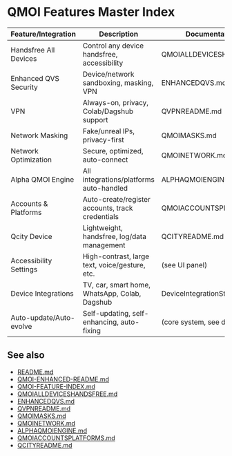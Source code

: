 # QMOI Features Master Index

| Feature/Integration     | Description                                      | Documentation File         |
| ----------------------- | ------------------------------------------------ | -------------------------- |
| Handsfree All Devices   | Control any device handsfree, accessibility      | QMOIALLDEVICESHANDSFREE.md |
| Enhanced QVS Security   | Device/network sandboxing, masking, VPN          | ENHANCEDQVS.md             |
| VPN                     | Always-on, privacy, Colab/Dagshub support        | QVPNREADME.md              |
| Network Masking         | Fake/unreal IPs, privacy-first                   | QMOIMASKS.md               |
| Network Optimization    | Secure, optimized, auto-connect                  | QMOINETWORK.md             |
| Alpha QMOI Engine       | All integrations/platforms auto-handled          | ALPHAQMOIENGINE.md         |
| Accounts & Platforms    | Auto-create/register accounts, track credentials | QMOIACCOUNTSPLATFORMS.md   |
| Qcity Device            | Lightweight, handsfree, log/data management      | QCITYREADME.md             |
| Accessibility Settings  | High-contrast, large text, voice/gesture, etc.   | (see UI panel)             |
| Device Integrations     | TV, car, smart home, WhatsApp, Colab, Dagshub    | DeviceIntegrationStubs.ts  |
| Auto-update/Auto-evolve | Self-updating, self-enhancing, auto-fixing       | (core system, see docs)    |

## See also

- [README.md](../README.md)
- [QMOI-ENHANCED-README.md](../QMOI-ENHANCED-README.md)
- [QMOI-FEATURE-INDEX.md](../QMOI-FEATURE-INDEX.md)
- [QMOIALLDEVICESHANDSFREE.md](../QMOIALLDEVICESHANDSFREE.md)
- [ENHANCEDQVS.md](../ENHANCEDQVS.md)
- [QVPNREADME.md](../QVPNREADME.md)
- [QMOIMASKS.md](../QMOIMASKS.md)
- [QMOINETWORK.md](../QMOINETWORK.md)
- [ALPHAQMOIENGINE.md](../ALPHAQMOIENGINE.md)
- [QMOIACCOUNTSPLATFORMS.md](../QMOIACCOUNTSPLATFORMS.md)
- [QCITYREADME.md](../QCITYREADME.md)
